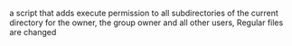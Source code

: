 a script that adds execute permission to all subdirectories of the current directory for the owner, the group owner and all other users, Regular files are changed

